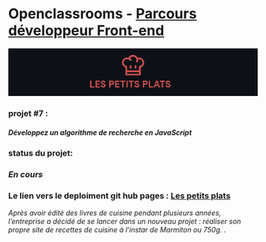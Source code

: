 # Openclassrooms - [Parcours développeur Front-end](https://openclassrooms.com/fr/paths/314-developpeur-front-end#path-tabs)

![Logo de Fisheye](/SRC/readmeCover.png)

### projet #7 :

#### _Développez un algorithme de recherche en JavaScript_

### status du projet:

### _En cours_

### Le lien vers le deploiment git hub pages : [Les petits plats](https://stoyann-open-classrooms.github.io/Stoyann_Velten_p7_180721/)

_Après avoir édité des livres de cuisine pendant plusieurs années, l’entreprise a décidé de se lancer dans un nouveau projet : réaliser son propre site de recettes de cuisine à l’instar de Marmiton ou 750g. ._
